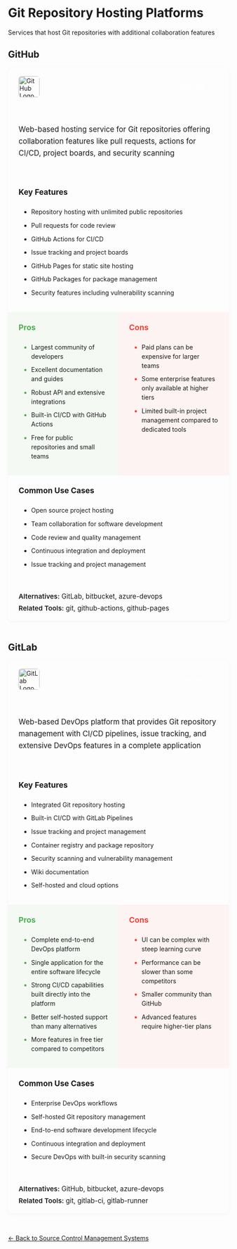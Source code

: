 # Git Repository Hosting Platforms

Services that host Git repositories with additional collaboration features

## GitHub

<div class="tool-section" id="github">
  <div class="tool-header">
    <div class="logo-name">
      <img src="/logos/devops/source-control/github.png" alt="GitHub Logo" class="tool-logo">
    </div>
    <a href="https://github.com" target="_blank" class="tool-website"><span class="website-text">Website <span class="icon">↗</span></span></a>
  </div>

  <div class="tool-description">
    <p>Web-based hosting service for Git repositories offering collaboration features like pull requests, actions for CI/CD, project boards, and security scanning</p>
  </div>

  <div class="info-block">
    <h3>Key Features</h3>
    <ul>
      <li>Repository hosting with unlimited public repositories</li>
      <li>Pull requests for code review</li>
      <li>GitHub Actions for CI/CD</li>
      <li>Issue tracking and project boards</li>
      <li>GitHub Pages for static site hosting</li>
      <li>GitHub Packages for package management</li>
      <li>Security features including vulnerability scanning</li>
    </ul>
  </div>

  <div class="pros-cons-block">
    <div class="pros-column">
      <h3>Pros</h3>
      <ul>
        <li>Largest community of developers</li>
        <li>Excellent documentation and guides</li>
        <li>Robust API and extensive integrations</li>
        <li>Built-in CI/CD with GitHub Actions</li>
        <li>Free for public repositories and small teams</li>
      </ul>
    </div>
    <div class="cons-column">
      <h3>Cons</h3>
      <ul>
        <li>Paid plans can be expensive for larger teams</li>
        <li>Some enterprise features only available at higher tiers</li>
        <li>Limited built-in project management compared to dedicated tools</li>
      </ul>
    </div>
  </div>

  <div class="info-block">
    <h3>Common Use Cases</h3>
    <ul>
      <li>Open source project hosting</li>
      <li>Team collaboration for software development</li>
      <li>Code review and quality management</li>
      <li>Continuous integration and deployment</li>
      <li>Issue tracking and project management</li>
    </ul>
  </div>

  <div class="tool-footer">
    <div class="footer-item">
      <span class="label">Alternatives:</span> <a href="#gitlab">GitLab</a>, bitbucket, azure-devops
    </div>
    <div class="footer-item">
      <span class="label">Related Tools:</span> git, github-actions, github-pages
    </div>
  </div>
</div>

## GitLab

<div class="tool-section" id="gitlab">
  <div class="tool-header">
    <div class="logo-name">
      <img src="/logos/devops/source-control/gitlab.png" alt="GitLab Logo" class="tool-logo">
    </div>
    <a href="https://gitlab.com" target="_blank" class="tool-website"><span class="website-text">Website <span class="icon">↗</span></span></a>
  </div>

  <div class="tool-description">
    <p>Web-based DevOps platform that provides Git repository management with CI/CD pipelines, issue tracking, and extensive DevOps features in a complete application</p>
  </div>

  <div class="info-block">
    <h3>Key Features</h3>
    <ul>
      <li>Integrated Git repository hosting</li>
      <li>Built-in CI/CD with GitLab Pipelines</li>
      <li>Issue tracking and project management</li>
      <li>Container registry and package repository</li>
      <li>Security scanning and vulnerability management</li>
      <li>Wiki documentation</li>
      <li>Self-hosted and cloud options</li>
    </ul>
  </div>

  <div class="pros-cons-block">
    <div class="pros-column">
      <h3>Pros</h3>
      <ul>
        <li>Complete end-to-end DevOps platform</li>
        <li>Single application for the entire software lifecycle</li>
        <li>Strong CI/CD capabilities built directly into the platform</li>
        <li>Better self-hosted support than many alternatives</li>
        <li>More features in free tier compared to competitors</li>
      </ul>
    </div>
    <div class="cons-column">
      <h3>Cons</h3>
      <ul>
        <li>UI can be complex with steep learning curve</li>
        <li>Performance can be slower than some competitors</li>
        <li>Smaller community than GitHub</li>
        <li>Advanced features require higher-tier plans</li>
      </ul>
    </div>
  </div>

  <div class="info-block">
    <h3>Common Use Cases</h3>
    <ul>
      <li>Enterprise DevOps workflows</li>
      <li>Self-hosted Git repository management</li>
      <li>End-to-end software development lifecycle</li>
      <li>Continuous integration and deployment</li>
      <li>Secure DevOps with built-in security scanning</li>
    </ul>
  </div>

  <div class="tool-footer">
    <div class="footer-item">
      <span class="label">Alternatives:</span> <a href="#github">GitHub</a>, bitbucket, azure-devops
    </div>
    <div class="footer-item">
      <span class="label">Related Tools:</span> git, gitlab-ci, gitlab-runner
    </div>
  </div>
</div>


[← Back to Source Control Management Systems](../)


<style>
/* Tool section styling */
.tool-section {
  margin: 1rem 0 3rem 0;
  background-color: var(--vp-c-bg);
  border: 1px solid var(--vp-c-divider);
  border-radius: 8px;
  overflow: hidden;
  box-shadow: 0 2px 8px rgba(0, 0, 0, 0.04);
}

/* Tool header */
.tool-header {
  display: flex;
  justify-content: space-between;
  align-items: center;
  padding: 1.2rem 1.5rem;
  background-color: var(--vp-c-bg-soft);
  border-bottom: 1px solid var(--vp-c-divider);
}

.logo-name {
  display: flex;
  align-items: center;
}

.tool-logo {
  width: 48px;
  height: 48px;
  border-radius: 6px;
  object-fit: contain;
}

.tool-website {
  display: inline-block;
  background-color: var(--vp-c-brand);
  border-radius: 4px;
  text-decoration: none !important;
  transition: background-color 0.2s;
}

.website-text {
  display: inline-flex;
  align-items: center;
  padding: 0.5rem 1rem;
  color: white !important;
  font-size: 0.9rem;
  font-weight: 500;
}

.tool-website:hover {
  background-color: var(--vp-c-brand-dark);
}

.tool-website .icon {
  margin-left: 5px;
  font-size: 0.8rem;
}

/* Tool description */
.tool-description {
  padding: 1.5rem;
  border-bottom: 1px solid var(--vp-c-divider-light);
  font-size: 1.05rem;
  line-height: 1.6;
}

/* Information blocks */
.info-block {
  padding: 1.5rem;
  border-bottom: 1px solid var(--vp-c-divider-light);
}

.info-block h3 {
  margin-top: 0;
  margin-bottom: 1rem;
  font-size: 1.1rem;
  color: var(--vp-c-text-1);
  padding-bottom: 0.5rem;
  border-bottom: 1px dashed var(--vp-c-divider);
}

.info-block ul {
  margin: 0;
  padding-left: 1.8rem;
}

.info-block li {
  margin-bottom: 0.6rem;
  line-height: 1.5;
}

/* Pros and cons block */
.pros-cons-block {
  display: flex;
  border-bottom: 1px solid var(--vp-c-divider-light);
}

.pros-column, .cons-column {
  flex: 1;
  padding: 1.5rem;
}

.pros-column {
  background-color: rgba(76, 175, 80, 0.05);
  border-right: 1px solid var(--vp-c-divider-light);
}

.cons-column {
  background-color: rgba(244, 67, 54, 0.05);
}

.pros-column h3, .cons-column h3 {
  margin-top: 0;
  margin-bottom: 1rem;
  font-size: 1.1rem;
  padding-bottom: 0.5rem;
  border-bottom: 1px dashed var(--vp-c-divider);
}

.pros-column h3 {
  color: #4caf50;
}

.cons-column h3 {
  color: #f44336;
}

.pros-column ul, .cons-column ul {
  margin: 0;
  padding-left: 1.8rem;
}

.pros-column li, .cons-column li {
  margin-bottom: 0.6rem;
  line-height: 1.5;
}

.pros-column li::marker {
  color: #4caf50;
}

.cons-column li::marker {
  color: #f44336;
}

/* Tool footer */
.tool-footer {
  padding: 1.2rem 1.5rem;
  font-size: 0.95rem;
  color: var(--vp-c-text-2);
  background-color: var(--vp-c-bg-soft);
}

.footer-item {
  margin-bottom: 0.5rem;
}

.footer-item:last-child {
  margin-bottom: 0;
}

.label {
  font-weight: 600;
}

.tool-footer a {
  color: var(--vp-c-brand);
  text-decoration: none;
}

.tool-footer a:hover {
  text-decoration: underline;
}

/* Responsive */
@media (max-width: 640px) {
  .pros-cons-block {
    flex-direction: column;
  }
  
  .pros-column {
    border-right: none;
    border-bottom: 1px solid var(--vp-c-divider-light);
  }
}
</style>
